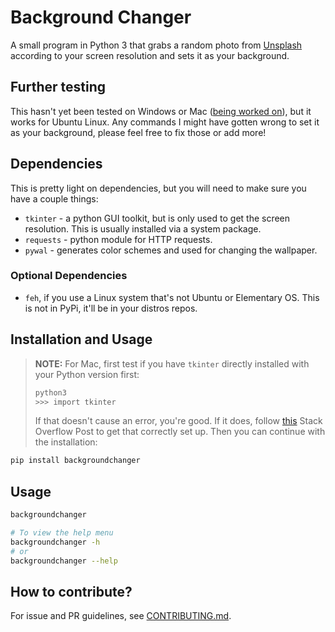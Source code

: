 # Background Changer
A small program in Python 3 that grabs a random photo from [Unsplash](https://unsplash.com) according to your screen resolution and sets it as your background.

## Further testing

This hasn't yet been tested on Windows or Mac ([being worked on](https://github.com/rugglcon/python-backgroundchanger/issues/1)), but it works for Ubuntu Linux. Any commands I might have gotten wrong to set it as your background, please feel free to fix those or add more!

## Dependencies
This is pretty light on dependencies, but you will need to make sure you have a couple things:

* `tkinter` - a python GUI toolkit, but is only used to get the screen resolution. This is usually installed via a system package.
* `requests` - python module for HTTP requests.
* `pywal` - generates color schemes and used for changing the wallpaper.

### Optional Dependencies
* `feh`, if you use a Linux system that's not Ubuntu or Elementary OS. This is not in PyPi, it'll be in your distros repos.

## Installation and Usage
> **NOTE:** For Mac, first test if you have `tkinter` directly installed with your Python version first:
> ```sh
> python3
> >>> import tkinter
> ```
> If that doesn't cause an error, you're good. If it does, follow [this](https://stackoverflow.com/a/60469203/9565946) Stack Overflow Post to get that correctly set up. Then you can continue with the installation:

```sh
pip install backgroundchanger
```

## Usage
```sh
backgroundchanger

# To view the help menu
backgroundchanger -h
# or
backgroundchanger --help
```


## How to contribute?

For issue and PR guidelines, see [CONTRIBUTING.md](CONTRIBUTING.md).

